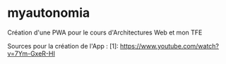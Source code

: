 # myautonomia
Création d'une PWA pour le cours d'Architectures Web et mon TFE

Sources pour la création de l'App :
[1]: https://www.youtube.com/watch?v=7Ym-GxeR-HI
